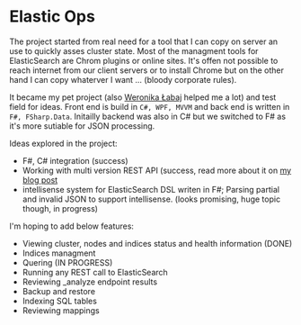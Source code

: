 Elastic Ops
==========

The project started from real need for a tool that I can copy on server an use to quickly asses cluster state. Most of the managment tools for ElasticSearch are Chrom plugins or online sites. It's offen not possible to reach internet from our client servers or to install Chrome but on the other hand I can copy whaterver I want ... (bloody corporate rules).

It became my pet project (also [Weronika Łabaj](https://github.com/weralabaj) helped me a lot) and test field for ideas. Front end is build in `C#, WPF, MVVM` and back end is written in `F#, FSharp.Data`. Initailly backend was also in C# but we switched to F# as it's more sutiable for JSON processing.

Ideas explored in the project:
* F#, C# integration (success) 
* Working with multi version REST API (success, read more about it on [my blog post](http://belczyk.com/2014/06/working-effectively-with-multi-version-apis/)
* intellisense system for ElasticSearch DSL writen in F#; Parsing partial and invalid JSON to support intellisense. (looks promising, huge topic though, in progress)

I'm hoping to add below features:
* Viewing cluster, nodes and indices status and health information (DONE)
* Indices managment 
* Quering (IN PROGRESS)
* Running any REST call to ElasticSearch
* Reviewing _analyze endpoint results 
* Backup and restore 
* Indexing SQL tables 
* Reviewing mappings
